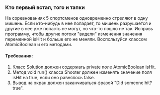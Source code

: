 
### Кто первый встал, того и тапки

На соревнованиях 5 спортсменов одновременно стреляют в одну мишень. Если кто-нибудь в нее попадает,
то мишень разрушается и другие в нее уже попасть не могут, но что-то пошло не так. Исправь программу,
чтобы другие потоки &quot;видели&quot; изменения значения переменной isHit и больше его не меняли.
Воспользуйся классом AtomicBoolean и его методами.


#### Требования:
1.	Класс Solution должен содержать private поле AtomicBoolean isHit.
2.	Метод void run() класса Shooter должен изменять значение поля isHit на true, если оно равнялось false.
3.	Вывод на экран должен заканчиваться фразой &quot;Did someone hit? true&quot;.

